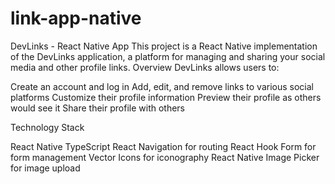 # link-app-native

DevLinks - React Native App
This project is a React Native implementation of the DevLinks application, a platform for managing and sharing your social media and other profile links.
Overview
DevLinks allows users to:

Create an account and log in
Add, edit, and remove links to various social platforms
Customize their profile information
Preview their profile as others would see it
Share their profile with others

Technology Stack

React Native
TypeScript
React Navigation for routing
React Hook Form for form management
Vector Icons for iconography
React Native Image Picker for image upload